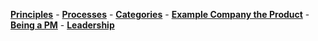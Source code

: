 [**Principles**](/handbook/product/product-principles/) - [**Processes**](/handbook/product/product-processes/) - [**Categories**](/handbook/product/categories/) - [**Example Company the Product**](/handbook/product/categories/example_company-the-product) - [**Being a PM**](/handbook/product/product-management/product-manager-role) - [**Leadership**](/handbook/product/product-leaders/product-leadership/)

